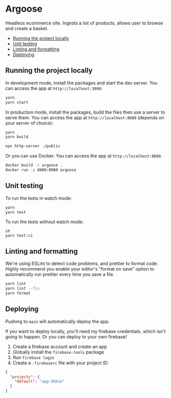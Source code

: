 # Argoose

Headless ecommerce site. Ingests a list of products, allows user to browse
and create a basket.

- [Running the project locally](#running-the-project-locally)
- [Unit testing](#unit-testing)
- [Linting and formatting](#linting-and-formatting)
- [Deploying](#deploying)

## Running the project locally

In development mode, install the packages and start the dev server. You can
access the app at `http://localhost:3000`:

```sh
yarn
yarn start
```

In production mode, install the packages, build the files then use a server to
serve them. You can access the app at `http://localhost:8080` (depends on your
server of choice):

```sh
yarn
yarn build

npx http-server ./public
```

Or you can use Docker. You can access the app at `http://localhost:8080`.

```sh
docker build -t argoose .
docker run -p 8080:8080 argoose
```

## Unit testing

To run the tests in watch mode:

```sh
yarn
yarn test
```

To run the tests without watch mode:

```
sh
yarn test:ci
```

## Linting and formatting

We're using ESLint to detect code problems, and prettier to format code. Highly
recommend you enable your editor's "format on save" option to automatically
run prettier every time you save a file.

```sh
yarn lint
yarn lint --fix
yarn format
```

## Deploying

Pushing to `main` will automatically deploy the app.

If you want to deploy locally, you'll need my firebase credentials, which isn't
going to happen. Or you can deploy to your own firebase!

1. Create a firebase account and create an app
2. Globally install the `firebase-tools` package
3. Run `firebase login`
4. Create a `.firebaserc` file with your project ID:

```json
{
  "projects": {
    "default": "app-95b1e"
  }
}
```
